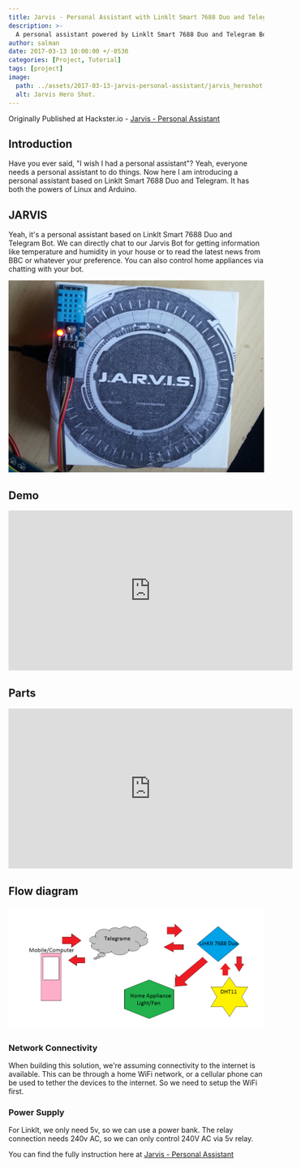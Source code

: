 ```yaml
---
title: Jarvis - Personal Assistant with Linklt Smart 7688 Duo and Telegram bot.
description: >-
  A personal assistant powered by Linklt Smart 7688 Duo and Telegram Bot for a smart office and smart home
author: salman
date: 2017-03-13 10:00:00 +/-0530
categories: [Project, Tutorial]
tags: [project]
image:
  path: ../assets/2017-03-13-jarvis-personal-assistant/jarvis_heroshot.jpeg
  alt: Jarvis Hero Shot.
---
```


Originally Published at Hackster.io -  [Jarvis - Personal Assistant](https://www.hackster.io/Salmanfarisvp/jarvis-personal-assistant-ef7392)


## Introduction
Have you ever said, "I wish I had a personal assistant"? Yeah, everyone needs a personal assistant to do things. Now here I am introducing a personal assistant based on Linklt Smart 7688 Duo and Telegram. It has both the powers of Linux and Arduino.

## JARVIS
Yeah, it's a personal assistant based on Linklt Smart 7688 Duo and Telegram Bot. We can directly chat to our Jarvis Bot for getting information like temperature and humidity in your house or to read the latest news from BBC or whatever your preference. You can also control home appliances via chatting with your bot.

![Hero Short Jarvis](../assets/2017-03-13-jarvis-personal-assistant/jarvis_heroshot.jpeg)


## Demo

<iframe width="560" height="315" src="https://www.youtube.com/embed/ZqbgN57VF70?si=rI1xnR26eJxwWgyD" title="YouTube video player" frameborder="0" allow="accelerometer; autoplay; clipboard-write; encrypted-media; gyroscope; picture-in-picture; web-share" referrerpolicy="strict-origin-when-cross-origin" allowfullscreen></iframe>


## Parts

<iframe width="560" height="315" src="https://www.youtube.com/embed/_KO2w48N4RE?si=YC6Tc1Hio3scqrhJ" title="YouTube video player" frameborder="0" allow="accelerometer; autoplay; clipboard-write; encrypted-media; gyroscope; picture-in-picture; web-share" referrerpolicy="strict-origin-when-cross-origin" allowfullscreen></iframe>


## Flow diagram

![JARVIS Flow Diagram](../assets/2017-03-13-jarvis-personal-assistant/FlowDiagram.png)

### Network Connectivity

When building this solution, we're assuming connectivity to the internet is available. This can be through a home WiFi network, or a cellular phone can be used to tether the devices to the internet. So we need to setup the WiFi first.

### Power Supply

For Linklt, we only need 5v, so we can use a power bank. The relay connection needs 240v AC, so we can only control 240V AC via 5v relay.

You can find the fully instruction here at [Jarvis - Personal Assistant](https://www.hackster.io/Salmanfarisvp/jarvis-personal-assistant-ef7392)














